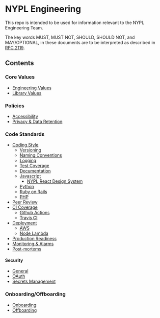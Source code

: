 # NYPL Engineering

This repo is intended to be used for information relevant to the NYPL Engineering Team.

The key words MUST, MUST NOT, SHOULD, SHOULD NOT, and MAY/OPTIONAL, in these documents are to be interpreted as described in [RFC 2119](https://www.ietf.org/rfc/rfc2119.txt).

## Contents

### Core Values
* [Engineering Values](culture/values.md)
* [Library Values](culture/library-values.md)

### Policies
* [Accessibility](standards/accessibility.md)
* [Privacy & Data Retention](standards/privacy.md)
  
### Code Standards
* [Coding Style](standards/coding-standards.md)
    * [Versioning](standards/versioning.md)
    * [Naming Conventions](standards/naming-conventions.md)
    * [Logging](standards/logging.md)
    * [Test Coverage](standards/test-coverage.md)
    * [Documentation](standards/documentation.md)
  * [Javascript]()
    * [NYPL React Design System]()
  * [Python]()
  * [Ruby on Rails]() 
  * [PHP]()
* [Peer Review](standards/peer-review.md)
* [CI Coverage](standards/ci.md)
  * [Github Actions]()
  * [Travis CI](standards/travis-ci.md) 
* [Deployment](standards/deployment.md)
  * [AWS](standards/aws.md)
  * [Node Lambda](standards/node-lambda.md)
* [Production Readiness](standards/production-readiness.md)
* [Monitoring & Alarms](standards/alerting.md)
* [Post-mortems](standards/postmortems.md)

#### Security
* [General](security/README.md)
* [OAuth](security/oauth.md)
* [Secrets Management](security/secrets.md)

### Onboarding/Offboarding
* [Onboarding](on-off-board/onboarding.md)
* [Offboarding](on-off-board/offboarding.md)
